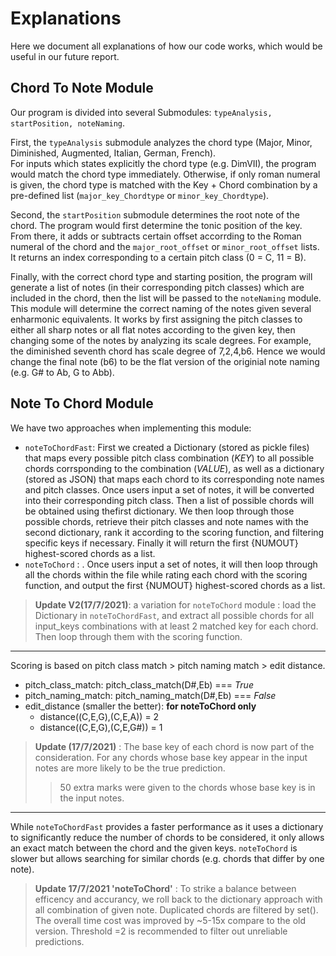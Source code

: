 # Explanations  
Here we document all explanations of how our code works, which would be useful in our future report.

## Chord To Note Module
Our program is divided into several Submodules: `typeAnalysis, startPosition, noteNaming`.  
   
First, the `typeAnalysis` submodule analyzes the chord type (Major, Minor, Diminished, Augmented, Italian, German, French).    
For inputs which states explicitly the chord type (e.g. DimVII), the program would match the chord type immediately. Otherwise, if only roman numeral is given, the chord type is matched with the Key + Chord combination by a pre-defined list (`major_key_Chordtype` or `minor_key_Chordtype`).      
  
Second, the `startPosition` submodule determines the root note of the chord. The program would first determine the tonic position of the key. From there, it adds or subtracts certain offset accorrding to the Roman numeral of the chord and the `major_root_offset` or `minor_root_offset` lists. It returns an index corresponding to a certain pitch class (0 = C, 11 = B).  

Finally, with the correct chord type and starting position, the program will generate a list of notes (in their corresponding pitch classes) which are included in the chord, then the list will be passed to the `noteNaming` module. This module will determine the correct naming of the notes given several enharmonic equivalents. It works by first assigning the pitch classes to either all sharp notes or all flat notes according to the given key, then changing some of the notes by analyzing its scale degrees. For example, the diminished seventh chord has scale degree of 7,2,4,b6. Hence we would change the final note (b6) to be the flat version of the originial note naming (e.g. G# to Ab, G to Abb).  

## Note To Chord Module
We have two approaches when implementing this module: 
+ `noteToChordFast`: First we created a Dictionary (stored as pickle files) that maps every possible pitch class combination (*KEY*) to all possible chords corrsponding to the combination (*VALUE*), as well as a dictionary (stored as JSON) that maps each chord to its corresponding note names and pitch classes. Once users input a set of notes, it will be converted into their corresponding pitch class. Then a list of possible chords will be obtained using thefirst  dictionary. We then loop through those possible chords, retrieve their pitch classes and note names with the second dictionary, rank it according to the scoring function, and filtering specific keys if necessary. Finally it will return the first {NUMOUT} highest-scored chords as a list. 
+ `noteToChord` : . Once users input a set of notes, it will then loop through all the chords within the file while rating each chord with the scoring function, and output the first {NUMOUT} highest-scored chords as a list. 
>__Update V2(17/7/2021)__: a variation for `noteToChord` module : load the Dictionary in `noteToChordFast`, and extract all possible chords for all input_keys combinations with at least 2 matched key for each chord. Then loop through them with the scoring function.

****** 
Scoring is based on pitch class match > pitch naming match > edit distance. 
 + pitch_class_match:    pitch_class_match(D#,Eb) === *True*
 + pitch_naming_match: pitch_naming_match(D#,Eb) === *False*
 + edit_distance (smaller the better): __for noteToChord only__
   +  distance((C,E,G),(C,E,A))  = 2
   +  distance((C,E,G),(C,E,G#))  = 1

>__Update (17/7/2021)__ : The base key of each chord is now part of the consideration. For any chords whose base key appear in the input notes are more likely to be the true prediction.
> > 50 extra marks were given to the chords whose base key is in the input notes.
******
While `noteToChordFast` provides a faster performance as it uses a dictionary to significantly reduce the number of chords to be considered, it only allows an exact match between the chord and the given keys. `noteToChord` is slower but allows searching for similar chords (e.g. chords that differ by one note).
> __Update 17/7/2021 'noteToChord'__ : To strike a balance between efficency and accurancy, we roll back to the dictionary approach with all combination of given note. Duplicated chords are filtered by set(). The overall time cost was improved by ~5-15x compare to the old version. Threshold =2 is recommended to filter out unreliable predictions.
